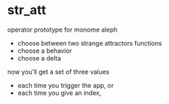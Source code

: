 # str_att
operator prototype for monome aleph

+ choose between two strange attractors functions
+ choose a behavior
+ choose a delta

now you’ll get a set of three values

+ each time you trigger the app, or 
+ each time you give an index, 
